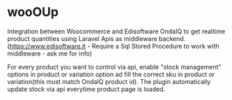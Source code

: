 # wooOUp
Integration between Woocommerce and Edisoftware OndaIQ to get realtime product quantities using Laravel Apis as middleware backend.
(https://www.edisoftware.it - Require a Sql Stored Procedure to work with middleware - ask me for info)

For every product you want to control via api, enable "stock management" options in product or variation option ad fill the correct sku in product or variation(this must match OndaIQ product id).
The plugin automatically update stock via api everytime product page is loaded.
